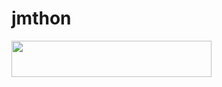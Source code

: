 # jmthon

<p align="left"><a href="https://heroku.com/deploy?template=https://github.com/Emada11/music"> <img src="https://img.shields.io/badge/Deploy%20To%20Heroku-purple?style=for-the-badge&logo=heroku" width="320" height="58.45"/></a></p>
